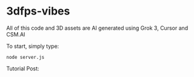 # 3dfps-vibes

All of this code and 3D assets are AI generated using Grok 3, Cursor and CSM.AI

To start, simply type: 
```
node server.js
```

Tutorial Post: 
